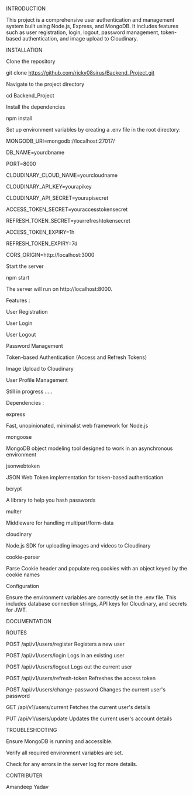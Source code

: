 INTRODUCTION

This project is a comprehensive user authentication and management system built using Node.js, Express, and MongoDB. It includes features such as user registration, login, logout, password management, token-based authentication, and image upload to Cloudinary.

INSTALLATION

Clone the repository  

git clone https://github.com/ricky08sirus/Backend_Project.git

Navigate to the project directory 

cd Backend_Project

Install the dependencies 

npm install

Set up environment variables by creating a .env file in the root directory:


MONGODB_URI=mongodb://localhost:27017/

DB_NAME=yourdbname

PORT=8000

CLOUDINARY_CLOUD_NAME=yourcloudname

CLOUDINARY_API_KEY=yourapikey

CLOUDINARY_API_SECRET=yourapisecret

ACCESS_TOKEN_SECRET=youraccesstokensecret

REFRESH_TOKEN_SECRET=yourrefreshtokensecret

ACCESS_TOKEN_EXPIRY=1h

REFRESH_TOKEN_EXPIRY=7d

CORS_ORIGIN=http://localhost:3000


Start the server 

npm start

The server will run on http://localhost:8000.

Features :

User Registration

User Login

User Logout

Password Management

Token-based Authentication (Access and Refresh Tokens)

Image Upload to Cloudinary

User Profile Management

Still in progress .....


Dependencies :

express 

Fast, unopinionated, minimalist web framework for Node.js

mongoose 

MongoDB object modeling tool designed to work in an asynchronous environment

jsonwebtoken 

JSON Web Token implementation for token-based authentication

bcrypt 

A library to help you hash passwords

multer 

Middleware for handling multipart/form-data

cloudinary 

Node.js SDK for uploading images and videos to Cloudinary

cookie-parser 

Parse Cookie header and populate req.cookies with an object keyed by the cookie names




Configuration 

Ensure the environment variables are correctly set in the .env file. This includes database connection strings, API keys for Cloudinary, and secrets for JWT.

DOCUMENTATION

ROUTES 


POST /api/v1/users/register
Registers a new user

POST /api/v1/users/login
Logs in an existing user

POST /api/v1/users/logout
Logs out the current user

POST /api/v1/users/refresh-token
Refreshes the access token

POST /api/v1/users/change-password
Changes the current user's password

GET /api/v1/users/current
Fetches the current user's details

PUT /api/v1/users/update
Updates the current user's account details




TROUBLESHOOTING

Ensure MongoDB is running and accessible.

Verify all required environment variables are set.

Check for any errors in the server log for more details.





CONTRIBUTER

Amandeep Yadav